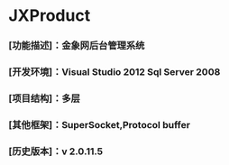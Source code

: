 # JXProduct
###  [功能描述]：金象网后台管理系统 
###  [开发环境]：Visual Studio 2012 Sql Server 2008 
###  [项目结构]：多层 
###  [其他框架]：SuperSocket,Protocol buffer
###  [历史版本]：v 2.0.11.5
